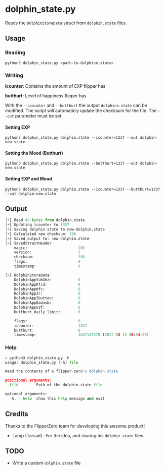# dolphin_state.py

Reads the `DolphinStoreData` struct from `dolphin.state` files. 

## Usage


### Reading 

`python3 dolphin_state.py <path-to-dolphine.state>`

### Writing 

**icounter**: Contains the amount of EXP flipper has

**butthurt**: Level of happiness flipper has

With the `--icounter` and `--butthurt` the output `dolphine.state` can be modified. The script will automaticly update the checksum for the file. The `--out` parameter must be set. 

#### Setting EXP
`python3 dolphin_state.py dolphin.state --icounter=1337 --out dolphin-new.state`

#### Setting the Mood (Butthurt)
`python3 dolphin_state.py dolphin.state --butthurt=1337 --out dolphin-new.state`

#### Setting EXP and Mood 
`python3 dolphin_state.py dolphin.state --icounter=1337 --butthurt=1337 --out dolphin-new.state`

## Output

```python 
[+] Read 40 bytes from dolphin.state
[+] Updating icounter to 1337
[+] Saving dolphin state to new-dolphin.state
[+] Calculated new checksum: 186
[+] Saved output to: new-dolphin.state
[+] SavedStructHeader
    magic:                       208
    version:                     1
    checksum:                    186
    flags:                       0
    timestamp:                   0

[+] DolphinStoreData
    DolphinAppSubGhz:            0
    DolphinAppRfid:              0
    DolphinAppNfc:               6
    DolphinAppIr:                0
    DolphinAppIbutton:           0
    DolphinAppBadusb:            0
    DolphinAppU2f:               0
    butthurt_daily_limit:        6

    flags:                       0
    icounter:                    1337
    butthurt:                    0
    timestamp:                   1647147878 (2022-03-13 06:04:38)
``` 


### Help

```python
> python3 dolphin_state.py -h 
usage: dolphin_state.py [-h] file

Read the contents of a flipper-zero's dolphin.state

positional arguments:
  file        Path of the dolphin.state file

optional arguments:
  -h, --help  show this help message and exit
``` 

## Credits
Thanks to the FlipperZero team for developing this awsome product! 

- Lamp (Tarsad) : For the idea, and sharing his `dolphin.state` files. 

## TODO
- Write a custom `dolphin.state` file
